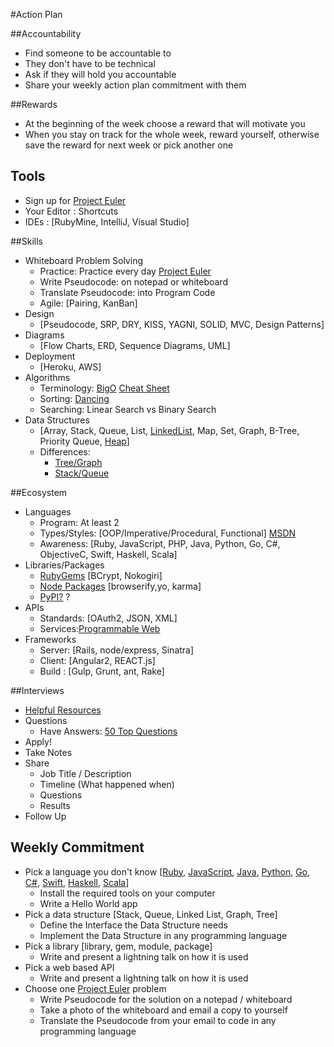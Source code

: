 #Action Plan

##Accountability
* Find someone to be accountable to
* They don't have to be technical
* Ask if they will hold you accountable
* Share your weekly action plan commitment with them

##Rewards
* At the beginning of the week choose a reward that will motivate you
* When you stay on track for the whole week, reward yourself, otherwise save the reward for next week or pick another one

## Tools
* Sign up for [Project Euler](https://projecteuler.net/)
* Your Editor : Shortcuts
* IDEs : [RubyMine, IntelliJ, Visual Studio]

##Skills
* Whiteboard Problem Solving
  - Practice: Practice every day [Project Euler](https://projecteuler.net/)
  - Write Pseudocode: on notepad or whiteboard
  - Translate Pseudocode: into Program Code
  - Agile: [Pairing, KanBan]
* Design
  + [Pseudocode, SRP, DRY, KISS, YAGNI, SOLID, MVC, Design Patterns]
* Diagrams
  + [Flow Charts, ERD, Sequence Diagrams, UML]
* Deployment
  + [Heroku, AWS] 
* Algorithms
  + Terminology: [BigO](http://stackoverflow.com/questions/487258/plain-english-explanation-of-big-o#answer-487278) [Cheat Sheet](http://bigocheatsheet.com/)
  + Sorting: [Dancing](https://www.youtube.com/user/AlgoRythmics)
  + Searching: Linear Search vs Binary Search
* Data Structures
  - [Array, Stack, Queue, List, [LinkedList](https://en.wikipedia.org/wiki/Linked_list), Map, Set, Graph, B-Tree, Priority Queue, [Heap](https://en.wikipedia.org/wiki/Heap_%28data_structure%29)]
  - Differences:
    + [Tree/Graph](http://freefeast.info/difference-between/difference-between-trees-and-graphs-trees-vs-graphs/)
    + [Stack/Queue](http://freefeast.info/difference-between/difference-between-trees-and-graphs-trees-vs-graphs/)

##Ecosystem
- Languages
  + Program: At least 2
  + Types/Styles: [OOP/Imperative/Procedural, Functional] [MSDN](https://msdn.microsoft.com/en-us/library/bb669144.aspx) 
  + Awareness: [Ruby, JavaScript, PHP, Java, Python, Go, C#, ObjectiveC, Swift, Haskell, Scala]
- Libraries/Packages
  + [RubyGems](https://rubygems.org/) [BCrypt, Nokogiri]
  + [Node Packages](https://www.npmjs.com/) [browserify,yo, karma]
  + [PyPI?](https://pypi.python.org/pypi) ?
- APIs
  + Standards: [OAuth2, JSON, XML]
  + Services:[Programmable Web](http://www.programmableweb.com/apis/directory) 
- Frameworks
  + Server: [Rails, node/express, Sinatra] 
  + Client: [Angular2, REACT.js]
  + Build : [Gulp, Grunt, ant, Rake]

##Interviews
* [Helpful Resources](../technical-interviews/README.md)
* Questions
  * Have Answers: [50 Top Questions](http://depts.gpc.edu/careerservices/50%20Common%20Interview%20Questions.pdf)
* Apply!
* Take Notes
* Share
  - Job Title / Description
  - Timeline (What happened when)
  - Questions
  - Results
* Follow Up

## Weekly Commitment
* Pick a language you don't know [[Ruby](https://www.ruby-lang.org/en/documentation/quickstart/), [JavaScript](http://expressjs.com/en/starter/hello-world.html), [Java](https://docs.oracle.com/javase/tutorial/getStarted/application/), [Python](http://www.learnpython.org/en/Hello,_World!), [Go](https://gobyexample.com/hello-world), [C#](https://msdn.microsoft.com/en-us/library/aa288463(v=vs.71).aspx), [Swift](https://developer.apple.com/library/ios/documentation/Swift/Conceptual/Swift_Programming_Language/GuidedTour.html), [Haskell](https://wiki.haskell.org/Haskell_in_5_steps), [Scala](http://www.scala-lang.org/documentation/getting-started.html)]
  - Install the required tools on your computer
  - Write a Hello World app
* Pick a data structure [Stack, Queue, Linked List, Graph, Tree] 
  - Define the Interface the Data Structure needs
  - Implement the Data Structure in any programming language
* Pick a library [library, gem, module, package]
  * Write and present a lightning talk on how it is used
* Pick a web based API
  * Write and present a lightning talk on how it is used
* Choose one [Project Euler](https://projecteuler.net/) problem 
  - Write Pseudocode for the solution on a notepad / whiteboard
  - Take a photo of the whiteboard and email a copy to yourself
  - Translate the Pseudocode from your email to code in any programming language
